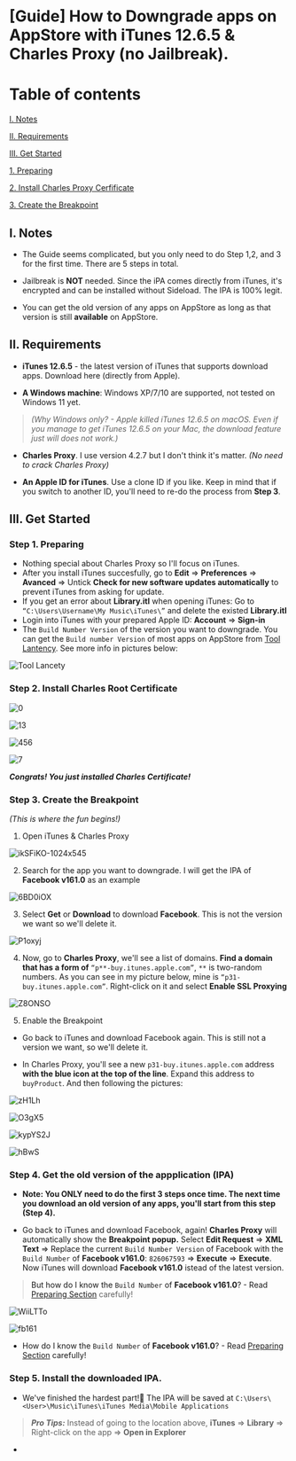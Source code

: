 # [Guide] How to Downgrade apps on AppStore with iTunes 12.6.5 & Charles Proxy (no Jailbreak).

# Table of contents
[I. Notes](#Notes)

[II. Requirements](#requirements)

[III. Get Started](#getintoit)

[1. Preparing](#preparing)

[2. Install Charles Proxy Cerfificate](#cert)

[3. Create the Breakpoint](#breakpoint)

## I. Notes
<a name="Notes"/>

- The Guide seems complicated, but you only need to do Step 1,2, and 3 for the first time. There are 5 steps in total.

- Jailbreak is **NOT** needed. Since the iPA comes directly from iTunes, it's encrypted and can be installed without Sideload. The IPA is 100% legit.

- You can get the old version of any apps on AppStore as long as that version is still **available** on AppStore.


## II. Requirements
<a name="requirements"/>

- **iTunes 12.6.5** - the latest version of iTunes that supports download apps. Download here (directly from Apple).

- **A Windows machine**: Windows XP/7/10 are supported, not tested on Windows 11 yet.
 
> _(Why Windows only? - Apple killed iTunes 12.6.5 on macOS. Even if you manage to get iTunes 12.6.5 on your Mac, the download feature just will does not work.)_

- **Charles Proxy**. I use version 4.2.7 but I don't think it's matter. _(No need to crack Charles Proxy)_

- **An Apple ID for iTunes**. Use a clone ID if you like. Keep in mind that if you switch to another ID, you'll need to re-do the process from **Step 3**.


## III. Get Started
<a name="getintoit"/>

### Step 1. Preparing
<a name="preparing"/>

- Nothing special about Charles Proxy so I'll focus on iTunes. 
- After you install iTunes succesfully, go to **Edit** => **Preferences** => **Avanced** => Untick **Check for new software updates automatically** to prevent iTunes from asking for update.
- If you get an error about **Library.itl** when opening iTunes: Go to `“C:\Users\Username\My Music\iTunes\”` and delete the existed **Library.itl**
- Login into iTunes with your prepared Apple ID: **Account** => **Sign-in**
- The `Build Number Version` of the version you want to downgrade. You can get the `Build number Version` of most apps on AppStore from [Tool Lantency](https://tools.lancely.tech/apple/app-search). See more info in pictures below:

![Tool Lancety](https://raw.githubusercontent.com/qnblackcat/How-to-Downgrade-apps-on-AppStore-with-iTunes-and-Charles-Proxy/main/Screenshots/IMG_1823.PNG?token=AMT5SDEBOBFHPY4G6ALGM4LBI5UTS)



### Step 2. Install Charles Root Certificate
<a name="cert"/>

![0](https://raw.githubusercontent.com/qnblackcat/How-to-Downgrade-apps-on-AppStore-with-iTunes-and-Charles-Proxy/main/Screenshots/0.png?token=AMT5SDFKVCRKB4PGVVLR6C3BI5MC2)

![13](https://raw.githubusercontent.com/qnblackcat/How-to-Downgrade-apps-on-AppStore-with-iTunes-and-Charles-Proxy/main/Screenshots/13.png?token=AMT5SDGTO6FMC6RW4EIUDMDBI5ML4)

![456](https://raw.githubusercontent.com/qnblackcat/How-to-Downgrade-apps-on-AppStore-with-iTunes-and-Charles-Proxy/main/Screenshots/456.png?token=AMT5SDHI6TXASLZWYCK4P7TBI5MNG)

![7](https://raw.githubusercontent.com/qnblackcat/How-to-Downgrade-apps-on-AppStore-with-iTunes-and-Charles-Proxy/main/Screenshots/7.png?token=AMT5SDCWPGO3QNE5PZGVDKDBI5MOO)

_**Congrats! You just installed Charles Certificate!**_


### Step 3. Create the Breakpoint
<a name="breakpoint"/>

_(This is where the fun begins!)_

1. Open iTunes & Charles Proxy

![ikSFiKO-1024x545](https://raw.githubusercontent.com/qnblackcat/How-to-Downgrade-apps-on-AppStore-with-iTunes-and-Charles-Proxy/main/Screenshots/ikSFiKO-1024x545.jpg?token=AMT5SDF4V3P7IVAFNXIN7CDBI5M7W)


2. Search for the app you want to downgrade. I will get the IPA of **Facebook v161.0** as an example

![6BD0iOX](https://raw.githubusercontent.com/qnblackcat/How-to-Downgrade-apps-on-AppStore-with-iTunes-and-Charles-Proxy/main/Screenshots/6BD0iOX.png?token=AMT5SDEVMAEZ6B5EYCQBTFDBI5NFG) 


3. Select **Get** or **Download** to download **Facebook**. This is not the version we want so we'll delete it.

![P1oxyj](https://raw.githubusercontent.com/qnblackcat/How-to-Downgrade-apps-on-AppStore-with-iTunes-and-Charles-Proxy/main/Screenshots/P1oxyj.png?token=AMT5SDHQKSAOUXZ635PZ3D3BI5QGC)


4. Now, go to **Charles Proxy**, we'll see a list of domains. **Find a domain that has a form of** `“p**-buy.itunes.apple.com”`, `**` is two-random numbers. As you can see in my picture below, mine is `“p31-buy.itunes.apple.com”`. Right-click on it and select **Enable SSL Proxying**

![Z8ONSO](https://raw.githubusercontent.com/qnblackcat/How-to-Downgrade-apps-on-AppStore-with-iTunes-and-Charles-Proxy/main/Screenshots/Z8wONSO-1024x546.jpg?token=AMT5SDFEU4H3S5UVZIUAQLDBI5QTA)


5. Enable the Breakpoint

- Go back to iTunes and download Facebook again. This is still not a version we want, so we'll delete it.

- In Charles Proxy, you'll see a new `p31-buy.itunes.apple.com` address **with the blue icon at the top of the line**. Expand this address to `buyProduct`. And then following the pictures:

![zH1Lh](https://raw.githubusercontent.com/qnblackcat/How-to-Downgrade-apps-on-AppStore-with-iTunes-and-Charles-Proxy/main/Screenshots/zH1LhHX-1024x548.png?token=AMT5SDAXHVTPANC2Q2C45HTBI5RX2)

![O3gX5](https://raw.githubusercontent.com/qnblackcat/How-to-Downgrade-apps-on-AppStore-with-iTunes-and-Charles-Proxy/main/Screenshots/O3gX5aL.png?token=AMT5SDHWWLCK4242LXDSRMDBI5SHY)

![kypYS2J](https://raw.githubusercontent.com/qnblackcat/How-to-Downgrade-apps-on-AppStore-with-iTunes-and-Charles-Proxy/main/Screenshots/kypYS2J.png?token=AMT5SDGEUFW2UVKEVVFY273BI5SJG)

![hBwS](https://raw.githubusercontent.com/qnblackcat/How-to-Downgrade-apps-on-AppStore-with-iTunes-and-Charles-Proxy/main/Screenshots/hBwSXT7.png?token=AMT5SDBSBYK6WN7F6ODU4MLBI5SOK)


### Step 4. Get the old version of the appplication (IPA)
<a name="getipa"/>

- **Note: You ONLY need to do the first 3 steps once time. The next time you download an old version of any apps, you'll start from this step (Step 4).**

- Go back to iTunes and download Facebook, again! **Charles Proxy** will automatically show the **Breakpoint popup.** Select **Edit Request** => **XML Text** => Replace the current `Build Number Version` of Facebook with the `Build Number` of **Facebook v161.0**: `826067593` => **Execute** => **Execute**. Now iTunes will download **Facebook v161.0** istead of the latest version.
 
> But how do I know the `Build Number` of **Facebook v161.0**? - Read [Preparing Section](#preparing) carefully!

![WiiLTTo](https://raw.githubusercontent.com/qnblackcat/How-to-Downgrade-apps-on-AppStore-with-iTunes-and-Charles-Proxy/main/Screenshots/WiiLTTo.png?token=AMT5SDFEJH3QKUNEHCIDAA3BI5UBO)

![fb161](https://raw.githubusercontent.com/qnblackcat/How-to-Downgrade-apps-on-AppStore-with-iTunes-and-Charles-Proxy/main/Screenshots/qv0mzsp.png?token=AMT5SDBNE2Q5UJK5OTLVX3TBI5V2U)

- How do I know the `Build Number` of **Facebook v161.0**? - Read [Preparing Section](#preparing) carefully!

### Step 5. Install the downloaded IPA.
<a name="installipa"/>

- We've finished the hardest part!👊 The IPA will be saved at ```C:\Users\<User>\Music\iTunes\iTunes Media\Mobile Applications```

> _**Pro Tips:**_ Instead of going to the location above,  **iTunes** => **Library** => Right-click on the app => **Open in Explorer**

- 





